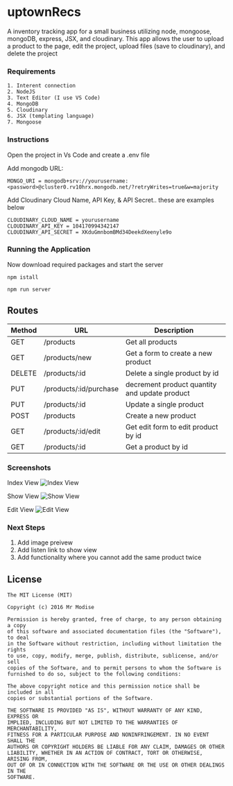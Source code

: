 # uptownRecs

A inventory tracking app for a small business utilizing node, mongoose, mongoDB, express, JSX, and cloudinary. This app allows the user to upload a product to the page, edit the project, upload files (save to cloudinary), and delete the project

### Requirements

```
1. Interent connection
2. NodeJS
3. Text Editor (I use VS Code)
4. MongoDB
5. Cloudinary
6. JSX (templating language)
7. Mongoose
```

### Instructions

Open the project in Vs Code and create a .env file

Add mongodb URL:

```
MONGO_URI = mongodb+srv://yourusername:<password>@cluster0.rv10hrx.mongodb.net/?retryWrites=true&w=majority
```

Add Cloudinary Cloud Name, API Key, & API Secret.. these are examples below

```
CLOUDINARY_CLOUD_NAME = yourusername
CLOUDINARY_API_KEY = 104170994342147
CLOUDINARY_API_SECRET = XKduGmnbomBMd34DeekdXeenyle9o
```

### Running the Application

Now download required packages and start the server

```
npm istall
```

```
npm run server
```

## Routes

| Method | URL                    | Description                                   |
| ------ | ---------------------- | --------------------------------------------- |
| GET    | /products              | Get all products                              |
| GET    | /products/new          | Get a form to create a new product            |
| DELETE | /products/:id          | Delete a single product by id                 |
| PUT    | /products/:id/purchase | decrement product quantity and update product |
| PUT    | /products/:id          | Update a single product                       |
| POST   | /products              | Create a new product                          |
| GET    | /products/:id/edit     | Get edit form to edit product by id           |
| GET    | /products/:id          | Get a product by id                           |

### Screenshots

Index View
![Index View](https://res.cloudinary.com/charley81/image/upload/v1665009242/uptownRecs/index_zb3lxr.png)

Show View
![Show View](https://res.cloudinary.com/charley81/image/upload/v1665009240/uptownRecs/show_m84hox.png)

Edit View
![Edit View](https://res.cloudinary.com/charley81/image/upload/v1665009235/uptownRecs/edit_h3lrwl.png)

### Next Steps

1. Add image preivew
2. Add listen link to show view
3. Add functionality where you cannot add the same product twice

## License

```
The MIT License (MIT)

Copyright (c) 2016 Mr Modise

Permission is hereby granted, free of charge, to any person obtaining a copy
of this software and associated documentation files (the "Software"), to deal
in the Software without restriction, including without limitation the rights
to use, copy, modify, merge, publish, distribute, sublicense, and/or sell
copies of the Software, and to permit persons to whom the Software is
furnished to do so, subject to the following conditions:

The above copyright notice and this permission notice shall be included in all
copies or substantial portions of the Software.

THE SOFTWARE IS PROVIDED "AS IS", WITHOUT WARRANTY OF ANY KIND, EXPRESS OR
IMPLIED, INCLUDING BUT NOT LIMITED TO THE WARRANTIES OF MERCHANTABILITY,
FITNESS FOR A PARTICULAR PURPOSE AND NONINFRINGEMENT. IN NO EVENT SHALL THE
AUTHORS OR COPYRIGHT HOLDERS BE LIABLE FOR ANY CLAIM, DAMAGES OR OTHER
LIABILITY, WHETHER IN AN ACTION OF CONTRACT, TORT OR OTHERWISE, ARISING FROM,
OUT OF OR IN CONNECTION WITH THE SOFTWARE OR THE USE OR OTHER DEALINGS IN THE
SOFTWARE.
```
